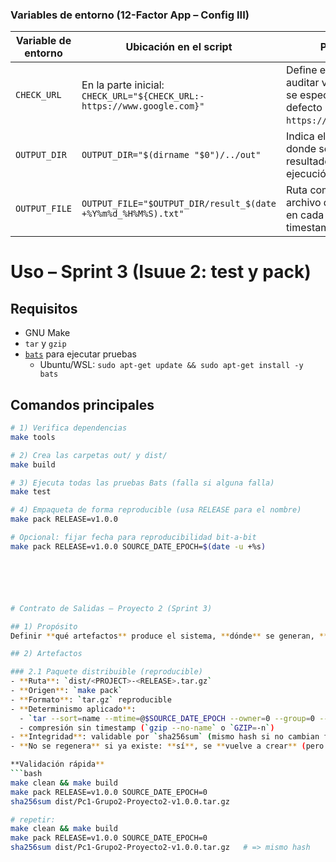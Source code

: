 ### Variables de entorno (12-Factor App – Config III)

| **Variable de entorno** | **Ubicación en el script** | **Propósito** |
|-------------------------|---------------------------|--------------|
| `CHECK_URL`            | En la parte inicial: `CHECK_URL="${CHECK_URL:-https://www.google.com}"` | Define el endpoint a auditar vía HTTP. Si no se especifica, usa por defecto `https://www.google.com`. |
| `OUTPUT_DIR`           | `OUTPUT_DIR="$(dirname "$0")/../out"` | Indica el directorio donde se almacenan los resultados de la ejecución. |
| `OUTPUT_FILE`          | `OUTPUT_FILE="$OUTPUT_DIR/result_$(date +%Y%m%d_%H%M%S).txt"` | Ruta completa del archivo de log generado en cada ejecución, con timestamp. |

# Uso – Sprint 3 (Isuue 2: test y pack)

## Requisitos
- GNU Make
- `tar` y `gzip`
- [`bats`](https://github.com/bats-core/bats-core) para ejecutar pruebas
  - Ubuntu/WSL: `sudo apt-get update && sudo apt-get install -y bats`

## Comandos principales

```bash
# 1) Verifica dependencias
make tools

# 2) Crea las carpetas out/ y dist/
make build

# 3) Ejecuta todas las pruebas Bats (falla si alguna falla)
make test

# 4) Empaqueta de forma reproducible (usa RELEASE para el nombre)
make pack RELEASE=v1.0.0

# Opcional: fijar fecha para reproducibilidad bit-a-bit
make pack RELEASE=v1.0.0 SOURCE_DATE_EPOCH=$(date -u +%s)






# Contrato de Salidas – Proyecto 2 (Sprint 3)

## 1) Propósito
Definir **qué artefactos** produce el sistema, **dónde** se generan, **formato**, **condiciones de idempotencia**, y **cómo validar su integridad y reproducibilidad**.

## 2) Artefactos

### 2.1 Paquete distribuible (reproducible)
- **Ruta**: `dist/<PROJECT>-<RELEASE>.tar.gz`
- **Origen**: `make pack`
- **Formato**: `tar.gz` reproducible
- **Determinismo aplicado**:
  - `tar --sort=name --mtime=@$SOURCE_DATE_EPOCH --owner=0 --group=0 --numeric-owner`
  - compresión sin timestamp (`gzip --no-name` o `GZIP=-n`)
- **Integridad**: validable por `sha256sum` (mismo hash si no cambian fuentes ni `SOURCE_DATE_EPOCH`)
- **No se regenera** si ya existe: **sí**, se **vuelve a crear** (pero con el **mismo hash** si no hay cambios).

**Validación rápida**
```bash
make clean && make build
make pack RELEASE=v1.0.0 SOURCE_DATE_EPOCH=0
sha256sum dist/Pc1-Grupo2-Proyecto2-v1.0.0.tar.gz

# repetir:
make clean && make build
make pack RELEASE=v1.0.0 SOURCE_DATE_EPOCH=0
sha256sum dist/Pc1-Grupo2-Proyecto2-v1.0.0.tar.gz   # => mismo hash